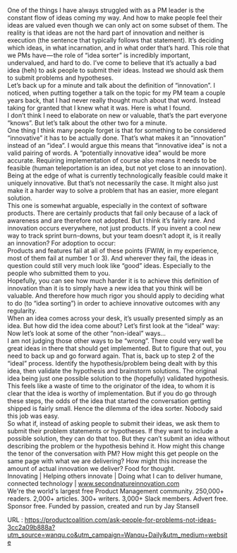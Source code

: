   One of the things I have always struggled with as a PM leader is the constant flow of ideas coming my way. And how to make people feel their ideas are valued even though we can only act on some subset of them. The reality is that ideas are not the hard part of innovation and neither is execution (the sentence that typically follows that statement). It’s deciding which ideas, in what incarnation, and in what order that’s hard. This role that we PMs have — the role of “idea sorter” is incredibly important, undervalued, and hard to do. I’ve come to believe that it’s actually a bad idea (heh) to ask people to submit their ideas. Instead we should ask them to submit problems and hypotheses.  
    Let’s back up for a minute and talk about the definition of “innovation”. I noticed, when putting together a talk on the topic for my PM team a couple years back, that I had never really thought much about that word. Instead taking for granted that I knew what it was. Here is what I found.  
    I don’t think I need to elaborate on new or valuable, that’s the part everyone “knows”. But let’s talk about the other two for a minute.  
    One thing I think many people forget is that for something to be considered “innovative” it has to be actually done. That’s what makes it an “innovation” instead of an “idea”. I would argue this means that “innovative idea” is not a valid pairing of words. A “potentially innovative idea” would be more accurate. Requiring implementation of course also means it needs to be feasible (human teleportation is an idea, but not yet close to an innovation). Being at the edge of what is currently technologically feasible could make it uniquely innovative. But that’s not necessarily the case. It might also just make it a harder way to solve a problem that has an easier, more elegant solution.  
    This one is somewhat arguable, especially in the context of software products. There are certainly products that fail only because of a lack of awareness and are therefore not adopted. But I think it’s fairly rare. And innovation occurs everywhere, not just products. If you invent a cool new way to track sprint burn-downs, but your team doesn’t adopt it, is it really an innovation? For adoption to occur:  
    Products and features fail at all of these points (FWIW, in my experience, most of them fail at number 1 or 3). And wherever they fail, the ideas in question could still very much look like “good” ideas. Especially to the people who submitted them to you.  
    Hopefully, you can see how much harder it is to achieve this definition of innovation than it is to simply have a new idea that you think will be valuable. And therefore how much rigor you should apply to deciding what to do (to “idea sorting”) in order to achieve innovative outcomes with any regularity.  
    When an idea comes across your desk, it’s usually presented simply as an idea. But how did the idea come about? Let’s first look at the “ideal” way:  
    Now let’s look at some of the other “non-ideal” ways…  
    I am not judging those other ways to be “wrong”. There could very well be great ideas in there that should get implemented. But to figure that out, you need to back up and go forward again. That is, back up to step 2 of the “ideal” process. Identify the hypothesis/problem being dealt with by this idea, then validate the hypothesis and brainstorm solutions. The original idea being just one possible solution to the (hopefully) validated hypothesis. This feels like a waste of time to the originator of the idea, to whom it is clear that the idea is worthy of implementation. But if you do go through these steps, the odds of the idea that started the conversation getting shipped is fairly small. Hence the dilemma of the idea sorter. Nobody said this job was easy.  
    So what if, instead of asking people to submit their ideas, we ask them to submit their problem statements or hypotheses. If they want to include a possible solution, they can do that too. But they can’t submit an idea without describing the problem or the hypothesis behind it. How might this change the tenor of the conversation with PM? How might this get people on the same page with what we are delivering? How might this increase the amount of actual innovation we deliver? Food for thought.  
    Innovating | Helping others innovate | Doing what I can to deliver humane, connected technology | www.secondnatureinnovation.com  
    We're the world's largest free Product Management community. 250,000+ readers. 2,000+ articles. 300+ writers. 3,000+ Slack members. Advert free. Sponsor free. Funded by passion, created and run by Jay Stansell  
    
  URL : https://productcoalition.com/ask-people-for-problems-not-ideas-3cc2a09b888a?utm_source=wanqu.co&utm_campaign=Wanqu+Daily&utm_medium=website